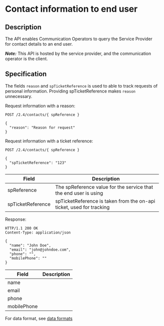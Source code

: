 # Contact information to end user

## Description
The API enables Communication Operators to query the Service Provider for contact details to an end user.

_**Note:**_  This API is hosted by the service provider, and the communication operator is the client.

## Specification
The fields `reason` and `spTicketReference` is used to able to track requests of personal information.
Providing spTicketReference makes `reason` unnecessary.

Request information with a reason:
```http
POST /2.4/contacts/{ spReference }

{
  "reason": "Reason for request"
}
```

Request information with a ticket reference:
```http
POST /2.4/contacts/{ spReference }

{
  "spTicketReference": "123"
}
```

|Field|Description|
|-|-|
|spReference|The spReference value for the service that the end user is using|
|spTicketReference|spTicketReference is taken from the on-api ticket, used for tracking|


Response:
```http
HTTP/1.1 200 OK
Content-Type: application/json

{
  "name": "John Doe",
  "email": "john@johndoe.com",
  "phone": "",
  "mobilePhone": ""
}
```


|Field|Description|
|-|-|
|name||
|email||
|phone||
|mobilePhone||


For data format, see [data formats](../common/dataformats.md)
